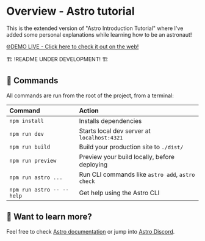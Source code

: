 # Overview - Astro tutorial
This is the extended version of "Astro Introduction Tutorial" where I've added some personal explanations while learning how to be an astronaut!

<a href="https://lucaskoyama-astronaut.netlify.app">
  🌐DEMO LIVE - Click here to check it out on the web!
</a>

🏗️ !README UNDER DEVELOPMENT! 🏗️

## 🧞 Commands

All commands are run from the root of the project, from a terminal:

| Command                   | Action                                           |
| :------------------------ | :----------------------------------------------- |
| `npm install`             | Installs dependencies                            |
| `npm run dev`             | Starts local dev server at `localhost:4321`      |
| `npm run build`           | Build your production site to `./dist/`          |
| `npm run preview`         | Preview your build locally, before deploying     |
| `npm run astro ...`       | Run CLI commands like `astro add`, `astro check` |
| `npm run astro -- --help` | Get help using the Astro CLI                     |

## 👀 Want to learn more?

Feel free to check [Astro documentation](https://docs.astro.build) or jump into [Astro Discord](https://astro.build/chat).
